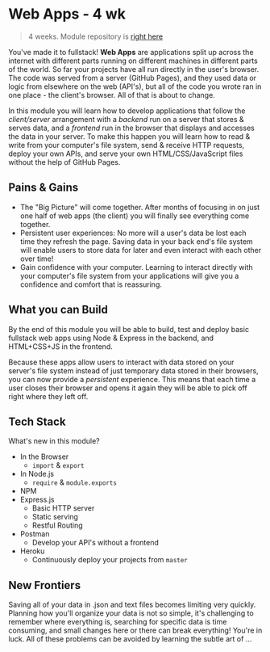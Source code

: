 # Web Apps - 4 wk

> 4 weeks. Module repository is [right here](https://github.com/HackYourFutureBelgium/web-apps/)

You've made it to fullstack! **Web Apps** are applications split up across the internet with different parts running on different machines in different parts of the world. So far your projects have all run directly in the user's browser. The code was served from a server \(GitHub Pages\), and they used data or logic from elsewhere on the web \(API's\), but all of the code you wrote ran in one place - the client's browser. All of that is about to change.

In this module you will learn how to develop applications that follow the _client/server_ arrangement with a _backend_ run on a server that stores & serves data, and a _frontend_ run in the browser that displays and accesses the data in your server. To make this happen you will learn how to read & write from your computer's file system, send & receive HTTP requests, deploy your own APIs, and serve your own HTML/CSS/JavaScript files without the help of GitHub Pages.

## Pains & Gains

* The "Big Picture" will come together.  After months of focusing in on just one half of web apps \(the client\) you will finally see everything come together.
* Persistent user experiences: No more will a user's data be lost each time they refresh the page.  Saving data in your back end's file system will enable users to store data for later and even interact with each other over time!
* Gain confidence with your computer.  Learning to interact directly with your computer's file system from your applications will give you a confidence and comfort that is reassuring.

## What you can Build

By the end of this module you will be able to build, test and deploy basic fullstack web apps using Node & Express in the backend, and HTML+CSS+JS in the frontend.

Because these apps allow users to interact with data stored on your server's file system instead of just temporary data stored in their browsers, you can now provide a _persistent_ experience. This means that each time a user closes their browser and opens it again they will be able to pick off right where they left off.

## Tech Stack

What's new in this module?

* In the Browser
  * `import` & `export`
* In Node.js
  * `require` & `module.exports`
* NPM
* Express.js
  * Basic HTTP server
  * Static serving
  * Restful Routing
* Postman
  * Develop your API's without a frontend
* Heroku
  * Continuously deploy your projects from `master`

## New Frontiers

Saving all of your data in .json and text files becomes limiting very quickly. Planning how you'll organize your data is not so simple, it's challenging to remember where everything is, searching for specific data is time consuming, and small changes here or there can break everything! You're in luck. All of these problems can be avoided by learning the subtle art of ...

